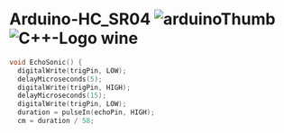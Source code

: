 # Arduino-HC_SR04 ![arduinoThumb](https://github.com/ICAREMAKER/Arduino-HC_SR04/assets/107696317/bb841dbb-29c7-422d-b47c-a2a599ede986) ![C++-Logo wine](https://github.com/ICAREMAKER/Arduino-HC_SR04/assets/107696317/a405d046-5961-4827-bcb3-4f0c21265742)



```C
void EchoSonic() {
  digitalWrite(trigPin, LOW);
  delayMicroseconds(5);
  digitalWrite(trigPin, HIGH);
  delayMicroseconds(15);
  digitalWrite(trigPin, LOW);
  duration = pulseIn(echoPin, HIGH);
  cm = duration / 58;
```
